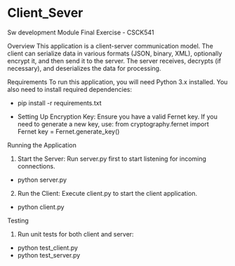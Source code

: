 # Client_Sever
Sw development Module Final Exercise - CSCK541

Overview
This application is a client-server communication model. The client can serialize data in various formats 
(JSON, binary, XML), optionally encrypt it, and then send it to the server. The server receives, decrypts (if necessary),
and deserializes the data for processing.



Requirements
To run this application, you will need Python 3.x installed. You also need to install required dependencies:

- pip install -r requirements.txt

- Setting Up
Encryption Key: Ensure you have a valid Fernet key. If you need to generate a new key, use:
   from cryptography.fernet import Fernet
   key = Fernet.generate_key()

Running the Application
1. Start the Server: Run server.py first to start listening for incoming connections.
- python server.py

2. Run the Client: Execute client.py to start the client application.
- python client.py

Testing
1. Run unit tests for both client and server:
- python test_client.py
- python test_server.py
